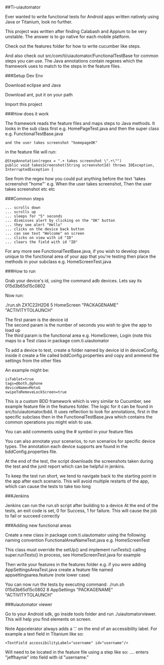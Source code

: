 ##Ti-uiautomator

Ever wanted to write functional tests for Android apps written natively using Java or Titanium, look no further.

This project was written after finding Calabash and Appium to be very unstable. The answer is to go native for each mobile platform.

Check out the features folder for how to write cucumber like steps.

And also check out src/com/ti/uiautomator/FunctionalTestBase for common steps you can use. The Java annotations contain regexes which the framework uses to match to the steps in the feature files.

###Setup Dev Env

Download eclipse and Java

Download ant, put it on your path

Import this project

###How does it work

The framework reads the feature files and maps steps to Java methods. It looks in the sub class first e.g. HomePageTest.java and then the super class e.g. FunctionalTestBase.java

```
and the user takes screenshot "homepageOK"
```

in the feature file will run:

```
@StepAnnotation(regex = ".+ takes screenshot \".+\"")
public void takesScreenshot(String screenshotId) throws IOException, InterruptedException {
```

See from the regex how you could put anything before the text 'takes screenshot "home"'
e.g. When the user takes screenshot, Then the user takes screenshot etc etc

###Common steps

```
... scrolls down
... scrolls up
... sleeps for "5" seconds
... dismisses alert by clicking on the "OK" button
... they see alert "Hello"
... clicks on the device back button
... can see text "Welcome" on screen
... clicks on view with id "ID"
... clears the field with id "ID"
```

For any more see FunctionalTestBase.java, if you wish to develop steps unique to the functional area of your app that you're testing then place the methods in your subclass e.g. HomeScreenTest.java

###How to run

Grab your device's id, using the command adb devices. Lets say its 015d3b65d15c0802

Now run:

./run.sh ZX1C22H2D6 5 HomeScreen "PACKAGENAME" "ACTIVITYTOLAUNCH"

The first param is the device id<br/>
The second param is the number of seconds you wish to give the app to load up<br/>
The third param is the functional area e.g. HomeScreen, Login (note this maps to a Test class in package com.ti.uiautomator<br/>

To add a device to test, create a folder named by device id in deviceConfig, inside it create a file called bddConfig.properties and copy and ammend the settings from the other files

An example might be:
```
isTablet=true
tags=@both,@phone
deviceName=MotoG
swipeToRemoveLockScreen=true
```

This is a custom BDD framework which is very similar to Cucumber, see example feature file in the features folder. The logic for it can be found in src/to/uiautomator/bdd. It uses reflection to look for annotations, first in the specific subclass then in the FunctionalTestBase.java which contains the common operations you might wish to use.

You can add comments using the # symbol in your feature files

You can also annotate your scenarios, to run scenarios for specific device types. The annotation each device supports are found in the bddConfig.properties file.

At the end of the test, the script downloads the screenshots taken during the test and the junit report which can be helpful in jenkins.

To keep the test run short, we tend to navigate back to the starting point in the app after each scenario. This will avoid multiple restarts of the app, which can cause the tests to take too long

###Jenkins

Jenkins can run the run.sh script after building to a device
At the end of the tests, an exit code is set, 0 for Success, 1 for failure. This will cause the job to fail or succeed correctly

###Adding new functional areas

Create a new class in package com.ti.uiautomator using the following naming convention FunctionalAreaNameTest.java e.g. HomeScreenTest

This class must override the setUp() and implement runTests() calling super.runTests() in process, see HomeScreenTest.java for example

Then write your features in the features folder e.g. if you were adding AppSettingsAreaTest.java create a feature file named appsettingsarea.feature (note lower case)

You can now run the tests by executing command: ./run.sh 015d3b65d15c0802 8 AppSettings "PACKAGENAME" "ACTIVITYTOLAUNCH"

###uiautomator viewer

Go to your Android sdk, go inside tools folder and run ./uiautomatorviewer. This will help you find elements on screen.

Note Appcelerator always adds a '.' on the end of an accessibility label. For example a text field in Titanium like so:

```
<TextField accessibilityLabel="username" id="username"/>
```

Will need to be located in the feature file using a step like so: .... enters "jeffhaynie" into field with id "username."
